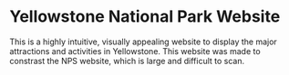 # Yellowstone National Park Website
 This is a highly intuitive, visually appealing website to display the major attractions and activities in Yellowstone. This website was made to constrast the NPS website, which is large and difficult to scan.
